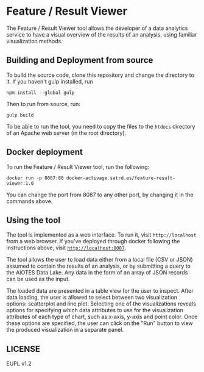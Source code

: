 # Feature / Result Viewer

The Feature / Result Viewer tool allows the developer of a data analytics service to have a visual overview of the results of an analysis, using familiar visualization methods.

## Building and Deployment from source

To build the source code, clone this repository and change the directory to it. If you haven't gulp installed, run

```
npm install --global gulp
```

Then to run from source, run:
```
gulp build
```

To be able to run the tool, you need to copy the files to the `htdocs` directory of an Apache web server (in the root directory).

## Docker deployment

To run the Feature / Result Viewer tool, run the following:

```
docker run -p 8087:80 docker-activage.satrd.es/feature-result-viewer:1.0
```
You can change the port from 8087 to any other port, by changing it in the commands above.

## Using the tool

The tool is implemented as a web interface. To run it, visit `http://localhost` from a web browser. If you've deployed through docker following the instructions above, visit [`http://localhost:8087`](http://localhost:8087/).

The tool allows the user to load data either from a local file (CSV or JSON) assumed to contain the results of an analysis, or by submitting a query to the AIOTES Data Lake. Any data in the form of an array of JSON records can be used as the input.

The loaded data are presented in a table view for the user to inspect. After data loading, the user is allowed to select between two visualization options: scatterplot and line plot. Selecting one of the visualizations reveals options for specifying which data attributes to use for the visualization attributes of each type of chart, such as x-axis, y-axis and point color. Once these options are specified, the user can click on the "Run" button to view the produced visualization in a separate panel.

## LICENSE

EUPL v1.2